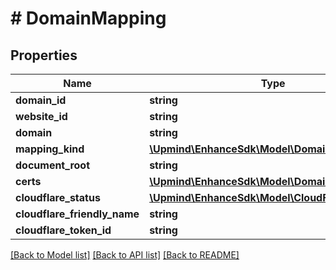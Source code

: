 # # DomainMapping

## Properties

Name | Type | Description | Notes
------------ | ------------- | ------------- | -------------
**domain_id** | **string** |  |
**website_id** | **string** |  |
**domain** | **string** |  |
**mapping_kind** | [**\Upmind\EnhanceSdk\Model\DomainMappingKind**](DomainMappingKind.md) |  |
**document_root** | **string** |  |
**certs** | [**\Upmind\EnhanceSdk\Model\DomainSslCert[]**](DomainSslCert.md) |  | [optional]
**cloudflare_status** | [**\Upmind\EnhanceSdk\Model\CloudFlareStatus**](CloudFlareStatus.md) |  |
**cloudflare_friendly_name** | **string** |  | [optional]
**cloudflare_token_id** | **string** |  | [optional]

[[Back to Model list]](../../README.md#models) [[Back to API list]](../../README.md#endpoints) [[Back to README]](../../README.md)
